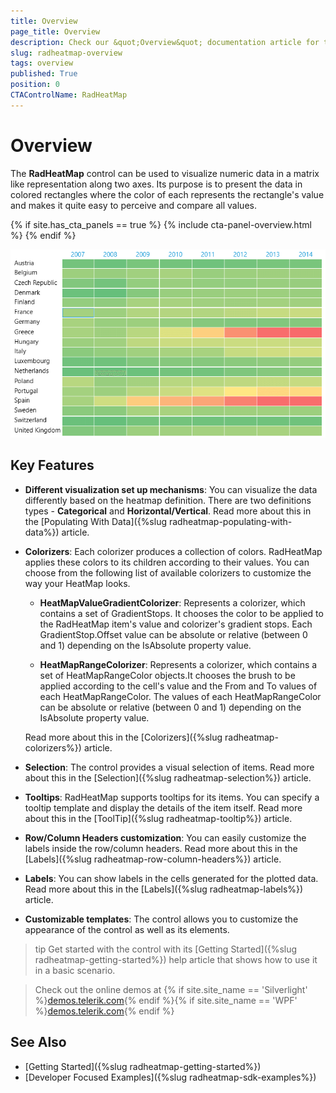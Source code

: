 ```yaml
---
title: Overview
page_title: Overview
description: Check our &quot;Overview&quot; documentation article for the RadHeatMap {{ site.framework_name }} control.
slug: radheatmap-overview
tags: overview
published: True
position: 0
CTAControlName: RadHeatMap
---
```


# Overview

The __RadHeatMap__ control can be used to visualize numeric data in a matrix like representation along two axes. Its purpose is to present the data in colored rectangles where the color of each represents the rectangle's value and makes it quite easy to perceive and compare all values.

{% if site.has_cta_panels == true %}
{% include cta-panel-overview.html %}
{% endif %}

![WPF RadHeatMap Overview](images/radheatmap-overview-0.png)

## Key Features

* __Different visualization set up mechanisms__: You can visualize the data differently based on the heatmap definition. There are two definitions types - __Categorical__ and __Horizontal/Vertical__. Read more about this in the [Populating With Data]({%slug radheatmap-populating-with-data%}) article.

* __Colorizers__: Each colorizer produces a collection of colors. RadHeatMap applies these colors to its children according to their values.  You can choose from the following list of available colorizers to customize the way your HeatMap looks. 

	* __HeatMapValueGradientColorizer__: Represents a colorizer, which contains a set of GradientStops. It chooses the color to be applied to the RadHeatMap item's value and colorizer's gradient stops. Each GradientStop.Offset value can be absolute or relative (between 0 and 1) depending on the IsAbsolute property value.

	* __HeatMapRangeColorizer__: Represents a colorizer, which contains a set of HeatMapRangeColor objects.It chooses the brush to be applied according to the cell's value and the From and To values of each HeatMapRangeColor. The values of each HeatMapRangeColor can be absolute or relative (between 0 and 1) depending on the IsAbsolute property value.
	
	Read more about this in the [Colorizers]({%slug radheatmap-colorizers%}) article.

* __Selection__: The control provides a visual selection of items. Read more about this in the [Selection]({%slug radheatmap-selection%}) article.

* __Tooltips__: RadHeatMap supports tooltips for its items. You can specify a tooltip template and display the details of the item itself. Read more about this in the [ToolTip]({%slug radheatmap-tooltip%}) article.

* __Row/Column Headers customization__: You can easily customize the labels inside the row/column headers. Read more about this in the [Labels]({%slug radheatmap-row-column-headers%}) article.

* __Labels__: You can show labels in the cells generated for the plotted data. Read more about this in the [Labels]({%slug radheatmap-labels%}) article.

* __Customizable templates__: The control allows you to customize the appearance of the control as well as its elements.

>tip Get started with the control with its [Getting Started]({%slug radheatmap-getting-started%}) help article that shows how to use it in a basic scenario.

> Check out the online demos at {% if site.site_name == 'Silverlight' %}[demos.telerik.com](https://demos.telerik.com/silverlight/#TabControl/FirstLook){% endif %}{% if site.site_name == 'WPF' %}[demos.telerik.com](https://demos.telerik.com/wpf/){% endif %}

## See Also
* [Getting Started]({%slug radheatmap-getting-started%})
* [Developer Focused Examples]({%slug radheatmap-sdk-examples%})
